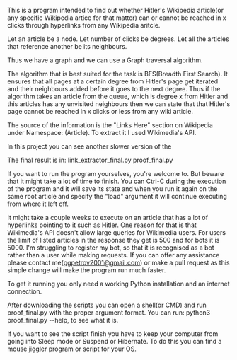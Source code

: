 This is a program intended to find out whether Hitler's Wikipedia article(or any specific Wikipedia artice for that matter) can or cannot be reached in x clicks through hyperlinks from any Wikipedia aritcle.

Let an article be a node.
Let number of clicks be degrees.
Let all the articles that reference another be its neighbours.

Thus we have a graph and we can use a Graph traversal algorithm.

The algorithm that is best suited for the task is BFS(Breadth First Search).
It ensures that all pages at a certain degree from Hitler's page get iterated and their neighbours added before it goes to the next degree. Thus if the algorithm takes an article from the queue, which is degree x from Hitler and this articles has any unvisited neighbours then we can state that that Hitler's page cannot be reached in x clicks or less from any wiki article.

The source of the information is the "Links Here" section on Wikipedia under Namespace: (Article).
To extract it I used Wikimedia's API.

In this project you can see another slower version of the  

The final result is in:
link_extractor_final.py
proof_final.py

If you want to run the program yourselves, you're welcome to. But beware that it might take a lot of time to finish.
You can Ctrl-C during the execution of the program and it will save its state and when you run it again on the same root article and specify the "load" argument it will continue executing from where it left off.

It might take a couple weeks to execute on an article that has a lot of hyperlinks pointing to it such as Hitler. One reason for that is that Wikimedia's API doesn't allow large queries for Wikimedia users. For users the limit of listed articles in the response they get is 500 and for bots it is 5000. I'm struggling to register my bot, so that it is recognised as a bot rather than a user while making requests. If you can offer any assistance please contact me(pgpetrov2001@gmail.com) or make a pull request as this simple change will make the program run much faster. 

To get it running you only need a working Python installation and an internet connection.

After downloading the scripts you can open a shell(or CMD) and run proof_final.py with the proper argument format.
You can run: python3 proof_final.py --help, to see what it is.

If you want to see the script finish you have to keep your computer from going into Sleep mode or Suspend or Hibernate.
To do this you can find a mouse jiggler program or script for your OS.
